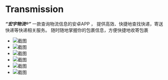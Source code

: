 # Transmission
***“宏宇物流®”***
一款查询物流信息的安卓APP ，
提供高效、快捷地查找快递，寄送快递等快递相关服务。
随时随地掌握你的包裹信息，方便快捷地收寄包裹
* ![截图](./APP_cut/start.jpg)
* ![截图](./APP_cut/主界面.jpg)
* ![截图](./APP_cut/收件寄件.jpg)
* ![截图](./APP_cut/物流信息.jpg)
* ![截图](./APP_cut/驿站信息.jpg)
* ![截图](./APP_cut/附近驿站.jpg)
